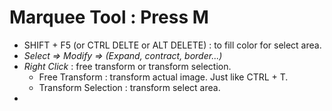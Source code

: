 # Marquee Tool : Press M 
- SHIFT + F5 (or CTRL DELTE or ALT DELETE) : to fill color for select area.
- _Select => Modify => (Expand, contract, border...)_
- _Right Click_ : free transform or transform selection.
  + Free Transform : transform actual image. Just like CTRL + T.
  + Transform Selection : transform select area.
-
